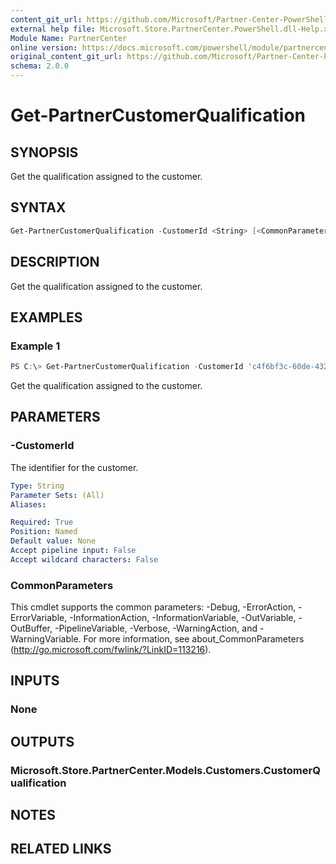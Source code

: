 ```yaml
---
content_git_url: https://github.com/Microsoft/Partner-Center-PowerShell/blob/master/docs/help/Get-PartnerCustomerQualification.md
external help file: Microsoft.Store.PartnerCenter.PowerShell.dll-Help.xml
Module Name: PartnerCenter
online version: https://docs.microsoft.com/powershell/module/partnercenter/Get-PartnerCustomerQualification
original_content_git_url: https://github.com/Microsoft/Partner-Center-PowerShell/blob/master/docs/help/Get-PartnerCustomerQualification.md
schema: 2.0.0
---
```


# Get-PartnerCustomerQualification

## SYNOPSIS
Get the qualification assigned to the customer.

## SYNTAX

```powershell
Get-PartnerCustomerQualification -CustomerId <String> [<CommonParameters>]
```

## DESCRIPTION
Get the qualification assigned to the customer.

## EXAMPLES

### Example 1
```powershell
PS C:\> Get-PartnerCustomerQualification -CustomerId 'c4f6bf3c-60de-432e-a3ec-20bcc5b26ec2'
```

Get the qualification assigned to the customer.

## PARAMETERS

### -CustomerId
The identifier for the customer.

```yaml
Type: String
Parameter Sets: (All)
Aliases:

Required: True
Position: Named
Default value: None
Accept pipeline input: False
Accept wildcard characters: False
```

### CommonParameters
This cmdlet supports the common parameters: -Debug, -ErrorAction, -ErrorVariable, -InformationAction, -InformationVariable, -OutVariable, -OutBuffer, -PipelineVariable, -Verbose, -WarningAction, and -WarningVariable. For more information, see about_CommonParameters (http://go.microsoft.com/fwlink/?LinkID=113216).

## INPUTS

### None

## OUTPUTS

### Microsoft.Store.PartnerCenter.Models.Customers.CustomerQualification

## NOTES

## RELATED LINKS
